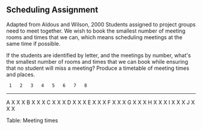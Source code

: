 ## Scheduling Assignment


Adapted from Aldous and Wilson, 2000
Students assigned to project groups need to meet together. We wish to
book the smallest number of meeting rooms and times that we can, which
means scheduling meetings at the same time if possible.

If the students are identified by letter, and the meetings by number,
what's the smallest number of rooms and times that we can book while
ensuring that no student will miss a meeting? Produce a timetable of
meeting times and places.

     1   2   3   4   5   6   7   8
--- --- --- --- --- --- --- --- --- 
 A   X   X           X
 B   X               X   X
 C   X                   X   X
 D                       X   X   X
 E           X               X   X
 F           X   X               X
 G       X   X   X
 H       X       X   X
 I               X   X           X
 J                   X   X       X

Table: Meeting times

